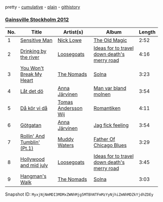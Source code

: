pretty - [cumulative](/playlists/cumulative/6ClBNzH2PMh2jvkEuSFBFJ.md) - [plain](/playlists/plain/6ClBNzH2PMh2jvkEuSFBFJ) - [githistory](https://github.githistory.xyz/mackorone/spotify-playlist-archive/blob/main/playlists/plain/6ClBNzH2PMh2jvkEuSFBFJ)

### [Gainsville Stockholm 2012](https://open.spotify.com/playlist/6ClBNzH2PMh2jvkEuSFBFJ)

> 

| No. | Title | Artist(s) | Album | Length |
|---|---|---|---|---|
| 1 | [Sensitive Man](https://open.spotify.com/track/7q8iXBnkkAG1ztS2xWDJku) | [Nick Lowe](https://open.spotify.com/artist/3BqaUtuQmqIHg7B5Bc7fP7) | [The Old Magic](https://open.spotify.com/album/7FKfX7zjGapMwa1FsG91gh) | 2:52 |
| 2 | [Drinking by the river](https://open.spotify.com/track/0E9m1MX0AeKysgPMtaNHWJ) | [Loosegoats](https://open.spotify.com/artist/6tgChgEXkgpoJqmmoFkH44) | [Ideas for to travel down death's merry road](https://open.spotify.com/album/4XoFG9GjNRw0mOfts8MxFA) | 4:16 |
| 3 | [You Won't Break My Heart](https://open.spotify.com/track/2uUtrcFWDdt5Q2BkTOdCEK) | [The Nomads](https://open.spotify.com/artist/1oy9v5jsSnvtNrjgr0rr8t) | [Solna](https://open.spotify.com/album/28JVLxY4AHdwtVHbG4FGcX) | 3:23 |
| 4 | [Låt det dö](https://open.spotify.com/track/09sWUVodQAZA68VD3sSGeL) | [Anna Järvinen](https://open.spotify.com/artist/70vrcQugFAOAtOFIW1wcyR) | [Man var bland molnen](https://open.spotify.com/album/3KOEtiA5EAbhnW9FamMLdy) | 3:54 |
| 5 | [Då kör vi då](https://open.spotify.com/track/3MEmmzyoEBMyk4IDlHgd0W) | [Tomas Andersson Wij](https://open.spotify.com/artist/2j8XNrT8TQH4JMeyEMJYfL) | [Romantiken](https://open.spotify.com/album/3OFEdCQT0q6Xw8ELYAdvNj) | 4:11 |
| 6 | [Götgatan](https://open.spotify.com/track/5psJeEJKTawOmVh7gfNp9R) | [Anna Järvinen](https://open.spotify.com/artist/70vrcQugFAOAtOFIW1wcyR) | [Jag fick feeling](https://open.spotify.com/album/0VZqkP44Ch6UqS6lmwfaDc) | 3:54 |
| 7 | [Rollin' And Tumblin' \(Pt.1\)](https://open.spotify.com/track/6KtnrjRUp7celmPGrHXEw5) | [Muddy Waters](https://open.spotify.com/artist/4y6J8jwRAwO4dssiSmN91R) | [Father Of Chicago Blues](https://open.spotify.com/album/2F8e1ORfjtshM2M7nY0ckJ) | 3:29 |
| 8 | [Hollywood and mid july](https://open.spotify.com/track/2muadjMMWnce8xrNOPHK7t) | [Loosegoats](https://open.spotify.com/artist/6tgChgEXkgpoJqmmoFkH44) | [Ideas for to travel down death's merry road](https://open.spotify.com/album/4XoFG9GjNRw0mOfts8MxFA) | 3:45 |
| 9 | [Hangman's Walk](https://open.spotify.com/track/18qSHUgOLAeTUghWUqTjCX) | [The Nomads](https://open.spotify.com/artist/1oy9v5jsSnvtNrjgr0rr8t) | [Solna](https://open.spotify.com/album/28JVLxY4AHdwtVHbG4FGcX) | 3:03 |

Snapshot ID: `MyxjNjNmMDI3MDMxZWNhMjg5MTBhNTFmMzYyNjhiZmNhMDZkYjdhZDEy`